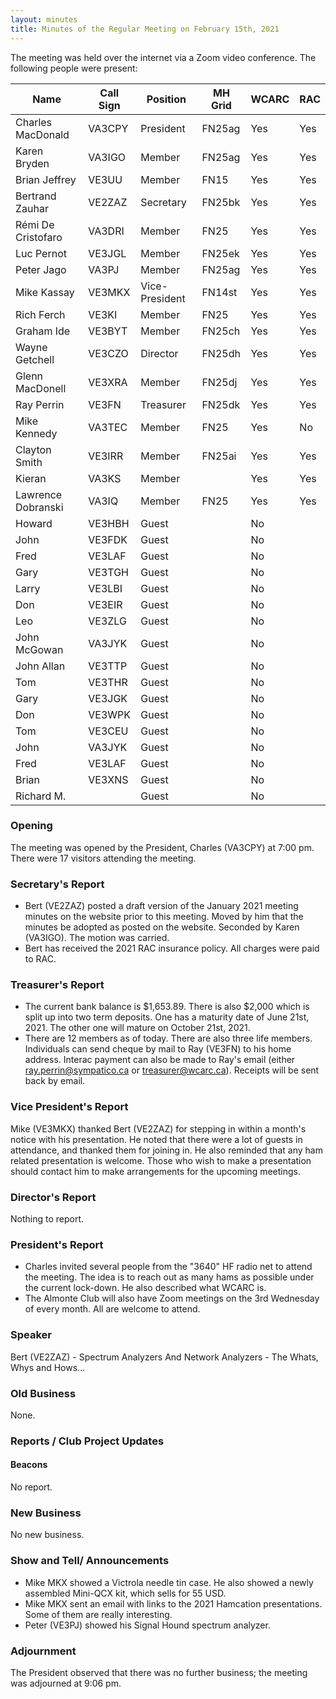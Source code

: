 ```yaml
---
layout: minutes
title: Minutes of the Regular Meeting on February 15th, 2021
---
```

The meeting was held over the internet via a Zoom video conference.
The following people were present:

| Name                   | Call Sign  | Position         | MH Grid | WCARC | RAC |
|------------------------|------------|------------------|---------|-------|-----|
| Charles MacDonald      | VA3CPY     | President        | FN25ag  | Yes   | Yes |
| Karen Bryden           | VA3IGO     | Member           | FN25ag  | Yes   | Yes |
| Brian Jeffrey          | VE3UU      | Member           | FN15    | Yes   | Yes |
| Bertrand Zauhar        | VE2ZAZ     | Secretary        | FN25bk  | Yes   | Yes |
| Rémi De Cristofaro     | VA3DRI     | Member           | FN25    | Yes   | Yes |    
| Luc Pernot             | VE3JGL     | Member           | FN25ek  | Yes   | Yes |
| Peter Jago             | VA3PJ      | Member           | FN25ag  | Yes   | Yes |
| Mike Kassay            | VE3MKX     | Vice-President   | FN14st  | Yes   | Yes |
| Rich Ferch             | VE3KI      | Member           | FN25    | Yes   | Yes |
| Graham Ide             | VE3BYT     | Member           | FN25ch  | Yes   | Yes |
| Wayne Getchell         | VE3CZO     | Director         | FN25dh  | Yes   | Yes |
| Glenn MacDonell        | VE3XRA     | Member           | FN25dj  | Yes   | Yes |
| Ray Perrin             | VE3FN      | Treasurer        | FN25dk  | Yes   | Yes |
| Mike Kennedy           | VA3TEC     | Member           | FN25    | Yes   | No  |
| Clayton Smith          | VE3IRR     | Member           | FN25ai  | Yes   | Yes |
| Kieran                 | VA3KS      | Member           |         | Yes   | Yes |
| Lawrence Dobranski     | VA3IQ      | Member           | FN25    | Yes   | Yes |
| Howard                 | VE3HBH     | Guest            |         | No    |     |
| John                   | VE3FDK     | Guest            |         | No    |     |
| Fred                   | VE3LAF     | Guest            |         | No    |     |
| Gary                   | VE3TGH     | Guest            |         | No    |     |
| Larry                  | VE3LBI     | Guest            |         | No    |     |
| Don                    | VE3EIR     | Guest            |         | No    |     |
| Leo                    | VE3ZLG     | Guest            |         | No    |     |
| John McGowan           | VA3JYK     | Guest            |         | No    |     |
| John Allan             | VE3TTP     | Guest            |         | No    |     |
| Tom                    | VE3THR     | Guest            |         | No    |     |
| Gary                   | VE3JGK     | Guest            |         | No    |     |
| Don                    | VE3WPK     | Guest            |         | No    |     |
| Tom                    | VE3CEU     | Guest            |         | No    |     |
| John                   | VA3JYK     | Guest            |         | No    |     |
| Fred                   | VE3LAF     | Guest            |         | No    |     |
| Brian                  | VE3XNS     | Guest            |         | No    |     |
| Richard M.             |            | Guest            |         | No    |     |

### Opening
The meeting was opened by the President, Charles (VA3CPY) at 7:00 pm.
There were 17 visitors attending the meeting.

### Secretary's Report
- Bert (VE2ZAZ) posted a draft version of the January 2021 meeting minutes on the website prior to this meeting. Moved by him that the minutes be adopted as posted on the website. Seconded by Karen (VA3IGO). The motion was carried.
- Bert has received the 2021 RAC insurance policy. All charges were paid to RAC.

### Treasurer's Report
- The current bank balance is $1,653.89. There is also $2,000 which is split up into two term deposits. One has a maturity date of June 21st, 2021. The other one will mature on October 21st, 2021.
- There are 12 members as of today. There are also three life members. Individuals can send cheque by mail to Ray (VE3FN) to his home address. Interac payment can also be made to Ray's email (either ray.perrin@sympatico.ca or treasurer@wcarc.ca). Receipts will be sent back by email.

### Vice President's Report
Mike (VE3MKX) thanked Bert (VE2ZAZ) for stepping in within a month's notice with his presentation. He noted that there were a lot of guests in attendance, and thanked them for joining in. He also reminded that any ham related presentation is welcome. Those who wish to make a presentation should contact him to make arrangements for the upcoming meetings.

### Director's Report
Nothing to report.

### President's Report
- Charles invited several people from the "3640" HF radio net to attend the meeting. The idea is to reach out as many hams as possible under the current lock-down. He also described what WCARC is.
- The Almonte Club will also have Zoom meetings on the 3rd Wednesday of every month. All are welcome to attend.

### Speaker
Bert (VE2ZAZ) - Spectrum Analyzers And Network Analyzers - The Whats, Whys and Hows...

### Old Business
None.

### Reports / Club Project Updates
#### Beacons
No report.

### New Business
No new business.

### Show and Tell/ Announcements
- Mike MKX showed a Victrola needle tin case. He also showed a newly assembled Mini-QCX kit, which sells for 55 USD.
- Mike MKX sent an email with links to the 2021 Hamcation presentations. Some of them are really interesting.
- Peter (VE3PJ) showed his Signal Hound spectrum analyzer.

### Adjournment
The President observed that there was no further business; the meeting was adjourned at 9:06 pm.
